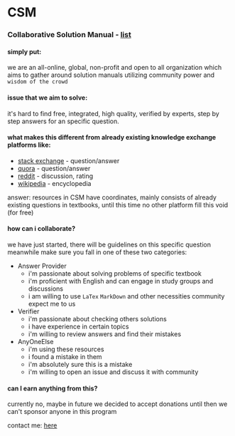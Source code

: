 # CSM
### Collaborative Solution Manual - [list](https://github.com/CollaborativeSolutionManual/ListAll/tree/master)


#### simply put:
we are an all-online, global, non-profit and open to all organization 
which aims to gather around solution manuals utilizing community power
and `wisdom of the crowd`

#### issue that we aim to solve:  
it's hard to find free, integrated, high quality,
verified by experts, 
step by step answers for an specific question.

#### what makes this different from already existing knowledge exchange platforms like:
* [stack exchange](https://stackexchange.com/) - question/answer
* [quora](https://www.quora.com/) - question/answer
* [reddit](https://reddit.com/) - discussion, rating
* [wikipedia](https://wikipedia.com/) - encyclopedia

answer: resources in CSM have coordinates, mainly consists of already existing
questions in textbooks, until this time no other platform fill this void (for free)


#### how can i collaborate?
we have just started, there will be guidelines on this specific question  
meanwhile make sure you fall in one of these two categories:

* Answer Provider
    * i'm passionate about solving problems of specific textbook
    * i'm proficient with English and can engage in study groups and discussions
    * i am willing to use `LaTex` `MarkDown` and other necessities community expect me to us
* Verifier
  * i'm passionate about checking others solutions 
  * i have experience in certain topics
  * i'm willing to review answers and find their mistakes
* AnyOneElse
    * i'm using these resources
    * i found a mistake in them
    * i'm absolutely sure this is a mistake
    * i'm willing to open an issue and discuss it with community

#### can I earn anything from this?
currently no, maybe in future we decided to accept donations until then we can't sponsor anyone in this program


contact me: [here](mailto:human.ardaki@ut.ac.ir)
